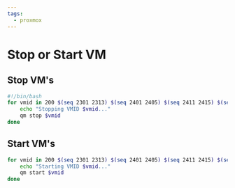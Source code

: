 ```yaml
---
tags:
  - proxmox
---
```

# Stop or Start VM

## Stop VM's

```bash
#!/bin/bash
for vmid in 200 $(seq 2301 2313) $(seq 2401 2405) $(seq 2411 2415) $(seq 2501 2506); do
    echo "Stopping VMID $vmid..."
    qm stop $vmid
done
```

## Start VM's

```bash
for vmid in 200 $(seq 2301 2313) $(seq 2401 2405) $(seq 2411 2415) $(seq 2501 2506); do
    echo "Starting VMID $vmid..."
    qm start $vmid
done
```
